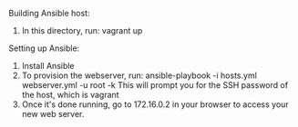 Building Ansible host:
1. In this directory, run:
   vagrant up

Setting up Ansible:
1. Install Ansible
2. To provision the webserver, run:
   ansible-playbook -i hosts.yml webserver.yml -u root -k
   This will prompt you for the SSH password of the host, which is vagrant
3. Once it's done running, go to 172.16.0.2 in your browser to access your new web server.

